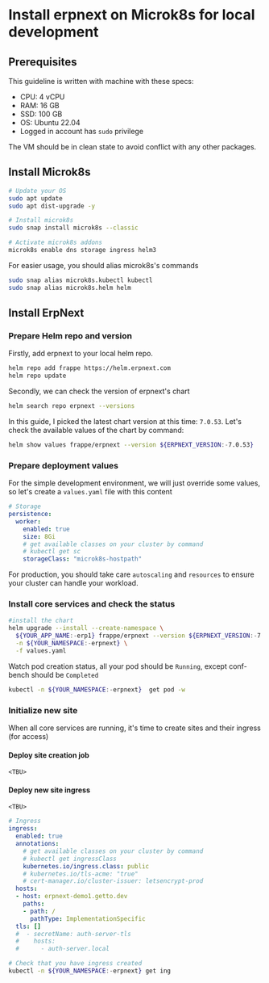 # Install erpnext on Microk8s for local development

## Prerequisites

This guideline is written with machine with these specs:

- CPU: 4 vCPU
- RAM: 16 GB
- SSD: 100 GB
- OS: Ubuntu 22.04
- Logged in account has `sudo` privilege

The VM should be in clean state to avoid conflict with any other packages.

## Install Microk8s

```bash
# Update your OS
sudo apt update
sudo apt dist-upgrade -y

# Install microk8s
sudo snap install microk8s --classic

# Activate microk8s addons
microk8s enable dns storage ingress helm3
```

For easier usage, you should alias microk8s's commands

```bash
sudo snap alias microk8s.kubectl kubectl
sudo snap alias microk8s.helm helm
```

## Install ErpNext

### Prepare Helm repo and version

Firstly, add erpnext to your local helm repo.

```bash
helm repo add frappe https://helm.erpnext.com
helm repo update
```

Secondly, we can check the version of erpnext's chart

```bash
helm search repo erpnext --versions
```

In this guide, I picked the latest chart version at this time: `7.0.53`.
Let's check the available values of the chart by command:

```bash
helm show values frappe/erpnext --version ${ERPNEXT_VERSION:-7.0.53}
```

### Prepare deployment values

For the simple development environment, we will just override some values, so let's create a `values.yaml` file with this content

```yaml
# Storage
persistence:
  worker:
    enabled: true
    size: 8Gi
    # get available classes on your cluster by command
    # kubectl get sc
    storageClass: "microk8s-hostpath"
```

For production, you should take care `autoscaling` and `resources` to ensure your cluster can handle your workload.

### Install core services and check the status

```bash
#install the chart
helm upgrade --install --create-namespace \
  ${YOUR_APP_NAME:-erp1} frappe/erpnext --version ${ERPNEXT_VERSION:-7.0.53} \
  -n ${YOUR_NAMESPACE:-erpnext} \
  -f values.yaml
```

Watch pod creation status, all your pod should be `Running`, except conf-bench should be `Completed`

```bash
kubectl -n ${YOUR_NAMESPACE:-erpnext}  get pod -w
```

### Initialize new site

When all core services are running, it's time to create sites and their ingress (for access)

#### Deploy site creation job

`<TBU>`

#### Deploy new site ingress

`<TBU>`

```yaml
# Ingress
ingress:
  enabled: true
  annotations:
    # get available classes on your cluster by command
    # kubectl get ingressClass
    kubernetes.io/ingress.class: public
    # kubernetes.io/tls-acme: "true"
    # cert-manager.io/cluster-issuer: letsencrypt-prod
  hosts:
  - host: erpnext-demo1.getto.dev
    paths:
    - path: /
      pathType: ImplementationSpecific
  tls: []
  #  - secretName: auth-server-tls
  #    hosts:
  #      - auth-server.local
```

```bash
# Check that you have ingress created
kubectl -n ${YOUR_NAMESPACE:-erpnext} get ing
```